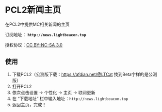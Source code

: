 # PCL2新闻主页

在PCL2中提供MC相关新闻的主页

订阅地址： **`http://news.lightbeacon.top`**

授权协议：[CC BY-NC-SA 3.0](https://creativecommons.org/licenses/by-nc-sa/3.0/)

## 使用

1. 下载PCL2（公测版下载：<https://afdian.net/@LTCat> 找到Beta字样的是公测版）
2. 打开PCL2
3. 依次点击设置 -> 个性化 -> 主页 -> 联网更新
4. 在 “下载地址” 栏中输入地址：`http://news.lightbeacon.top`
5. 返回主页，完成！
